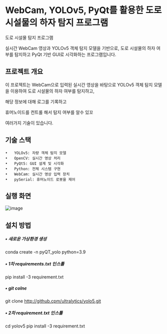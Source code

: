 # WebCam, YOLOv5, PyQt를 활용한 도로 시설물의 하자 탐지 프로그램
도로 시설물 탐지 프로그램

실시간 WebCam 영상과 YOLOv5 객체 탐지 모델을 기반으로, 도로 시설물의 하자 여부를 탐지하고 PyQt 기반 GUI로 시각화하는 프로그램입니다.


## 프로젝트 개요

이 프로젝트는 WebCam으로 입력된 실시간 영상을 바탕으로 YOLOv5 객체 탐지 모델을 이용하여 도로 시설물의 하자 여부를 탐지하고,

해당 정보에 대해 로그를 기록하고    

휴머노이드를 컨트롤 해서 탐지 여부를 알수 있꼬    

여러가지 기술이 있습니다. 

## 기술 스택
	•	YOLOv5: 차량 객체 탐지 모델
	•	OpenCV: 실시간 영상 처리
	•	PyQt5: GUI 설계 및 시각화
	•	Python: 전체 시스템 구현
	•	WebCam: 실시간 영상 입력 장치
 	•	pySerial: 휴머노이드 로봇을 제어 
 

## 실행 화면
![image](https://github.com/user-attachments/assets/5bb18503-98bf-4292-9b42-40243229973e)


## 설치 방법
##### • 새로운 가상환경 생성
conda create -n pyQT_yolo python=3.9

##### • 1차 requirements.txt 인스톨 
pip install -3 requirement.txt

##### •  git colne
git clone http://github.cpm/ultralytics/yolo5.git

##### • 2차 requirement.txt 인스톨
cd yolov5
pip install -3 requirement.txt

